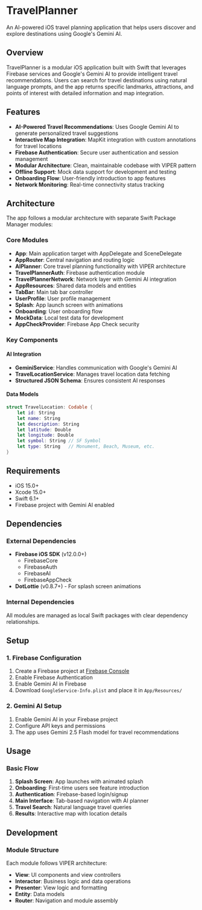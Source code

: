 # TravelPlanner

An AI-powered iOS travel planning application that helps users discover and explore destinations using Google's Gemini AI.  

## Overview

TravelPlanner is a modular iOS application built with Swift that leverages Firebase services and Google's Gemini AI to provide intelligent travel recommendations. Users can search for travel destinations using natural language prompts, and the app returns specific landmarks, attractions, and points of interest with detailed information and map integration.

## Features

- **AI-Powered Travel Recommendations**: Uses Google Gemini AI to generate personalized travel suggestions
- **Interactive Map Integration**: MapKit integration with custom annotations for travel locations
- **Firebase Authentication**: Secure user authentication and session management
- **Modular Architecture**: Clean, maintainable codebase with VIPER pattern
- **Offline Support**: Mock data support for development and testing
- **Onboarding Flow**: User-friendly introduction to app features
- **Network Monitoring**: Real-time connectivity status tracking

## Architecture

The app follows a modular architecture with separate Swift Package Manager modules:

### Core Modules

- **App**: Main application target with AppDelegate and SceneDelegate
- **AppRouter**: Central navigation and routing logic
- **AIPlanner**: Core travel planning functionality with VIPER architecture
- **TravelPlannerAuth**: Firebase authentication module
- **TravelPlannerNetwork**: Network layer with Gemini AI integration
- **AppResources**: Shared data models and entities
- **TabBar**: Main tab bar controller
- **UserProfile**: User profile management
- **Splash**: App launch screen with animations
- **Onboarding**: User onboarding flow
- **MockData**: Local test data for development
- **AppCheckProvider**: Firebase App Check security

### Key Components

#### AI Integration
- **GeminiService**: Handles communication with Google's Gemini AI
- **TravelLocationService**: Manages travel location data fetching
- **Structured JSON Schema**: Ensures consistent AI responses

#### Data Models
```swift
struct TravelLocation: Codable {
    let id: String
    let name: String
    let description: String
    let latitude: Double
    let longitude: Double
    let symbol: String // SF Symbol
    let type: String   // Monument, Beach, Museum, etc.
}
```

## Requirements

- iOS 15.0+
- Xcode 15.0+
- Swift 6.1+
- Firebase project with Gemini AI enabled

## Dependencies

### External Dependencies
- **Firebase iOS SDK** (v12.0.0+)
  - FirebaseCore
  - FirebaseAuth
  - FirebaseAI
  - FirebaseAppCheck
- **DotLottie** (v0.8.7+) - For splash screen animations

### Internal Dependencies
All modules are managed as local Swift packages with clear dependency relationships.

## Setup

### 1. Firebase Configuration
1. Create a Firebase project at [Firebase Console](https://console.firebase.google.com)
2. Enable Firebase Authentication
3. Enable Gemini AI in Firebase
4. Download `GoogleService-Info.plist` and place it in `App/Resources/`

### 2. Gemini AI Setup
1. Enable Gemini AI in your Firebase project
2. Configure API keys and permissions
3. The app uses Gemini 2.5 Flash model for travel recommendations


## Usage

### Basic Flow
1. **Splash Screen**: App launches with animated splash
2. **Onboarding**: First-time users see feature introduction
3. **Authentication**: Firebase-based login/signup
4. **Main Interface**: Tab-based navigation with AI planner
5. **Travel Search**: Natural language travel queries
6. **Results**: Interactive map with location details

## Development

### Module Structure
Each module follows VIPER architecture:
- **View**: UI components and view controllers
- **Interactor**: Business logic and data operations
- **Presenter**: View logic and formatting
- **Entity**: Data models
- **Router**: Navigation and module assembly
